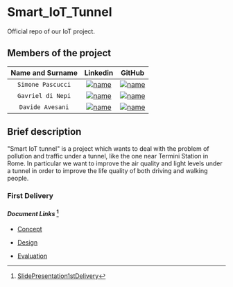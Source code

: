 # Smart_IoT_Tunnel
Official repo of our IoT project.

## Members of the project
| **Name and Surname** | **Linkedin** | **GitHub** |
| :---: | :---: | :---: |
| `Simone Pascucci` | [![name](https://github.com/nardoz-dev/projectName/blob/main/docs/sharedpictures/LogoIn.png)](https://www.linkedin.com/in/simone-pascucci-17751126b/) | [![name](https://github.com/nardoz-dev/projectName/blob/main/docs/sharedpictures/GitHubLogo.png)](https://github.com/simonepascucci) |
| `Gavriel di Nepi` | [![name](https://github.com/nardoz-dev/projectName/blob/main/docs/sharedpictures/LogoIn.png)]() | [![name](https://github.com/nardoz-dev/projectName/blob/main/docs/sharedpictures/GitHubLogo.png)](https://github.com/gaggo00) |
| `Davide Avesani` | [![name](https://github.com/nardoz-dev/projectName/blob/main/docs/sharedpictures/LogoIn.png)]() | [![name](https://github.com/nardoz-dev/projectName/blob/main/docs/sharedpictures/GitHubLogo.png)](https://github.com/aveklan) |

## Brief description
"Smart IoT tunnel" is a project which wants to deal with the problem of pollution and traffic under a tunnel, like the one near Termini Station in Rome. In particular we want to improve the air quality and light levels under a tunnel in order to improve the life quality of both driving and walking people. 

### First Delivery

####  *Document Links* [^1]
 
 -  [Concept](https://github.com/simonepascucci/smart_IoT_Tunnel/blob/main/docs/firstDelivery/Concept.md)

 -  [Design](https://github.com/simonepascucci/smart_IoT_Tunnel/blob/main/docs/firstDelivery/Design.md)

 -  [Evaluation](https://github.com/simonepascucci/smart_IoT_Tunnel/blob/main/docs/firstDelivery/Evaluation.md)


[^1]: [SlidePresentation1stDelivery](https://drive.google.com/drive/folders/19eqFpTNYTQZWTqECtUOLSaU-NNftseN5?usp=sharing)
